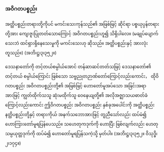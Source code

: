 ### အဝိဂတပစ္စည်း

အတ္ထိပစ္စည်းတရားတို့ကိုပင် မကင်းသေးကုန်သည်၏ အဖြစ်ဖြင့် ဆိုင်ရာ ပစ္စယုပ္ပန်တရားတို့အား ကျေးဇူးပြုတတ်သောကြောင့် အဝိဂတပစ္စည်းဟူ၍ သိရှိပါလေ။ 
(မချုပ်ပျောက်သေးဘဲ ထင်ရှားရှိနေသေးမှုကို မကင်းသေးဟု ဆိုသည်။ အတ္ထိပစ္စည်းနှင့် အားလုံးတူသည်။) (အဘိ၊ဋ္ဌ၊၃၊၃၅၂။)

ဒေသနာတော်ကို တင့်တယ်စမ္ပါယ်အောင် တန်ဆာဆင်တတ်သဖြင့် ဒေသနာတော်၏ တင့်တယ် စမ္ပါယ်ကြောင်း ဖြစ်သော သဗ္ဗညုတဉာဏ်တော်ကြောင့်လည်းကောင်း， ထိုဝိဂတပစ္စည်း အဝိဂတပစ္စည်းတို့၏ အဖြစ်ဖြင့် ဟောတော်မူအပ်သော အခြင်းအရာအားဖြင့် ကျွတ်ထိုက်သသူ ဆုံးမထိုက်သူ ဝေနေယျတို့၏ အလိုအဇ္ဈာသယဓာတ်ခံကြောင့်လည်းကောင်း ဤဝိဂတပစ္စည်း အဝိဂတပစ္စည်း နှစ်ခုအပေါင်းကို အတ္ထိပစ္စည်း နတ္ထိပစ္စည်းတို့နှင့် တရားကိုယ် အနက်သဘောအားဖြင့် တူညီသော်လည်း ထပ်မံ၍ ဟောကြားတော်မူရပြန်ပေသည်။ 
သဟေတုကဒုက်ကို ဟောပြီး ဖြစ်လျက်လည်း ဟေတုသမ္ပယုတ္တဒုက်ကို ထပ်မံ၍ ဟောတော်မူရပြန်သကဲ့သို့ မှတ်ပါ။
(အဘိ၊ဋ္ဌ၊၃၊၃၅၂။ ဝိသုဒ္ဓိ၊၂၊၁၇၄။)
